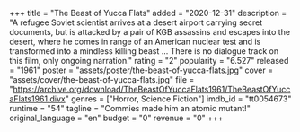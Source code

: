 +++
title = "The Beast of Yucca Flats"
added = "2020-12-31"
description = "A refugee Soviet scientist arrives at a desert airport carrying secret documents, but is attacked by a pair of KGB assassins  and escapes into the desert, where he comes in range of an American nuclear test and is transformed into a mindless killing beast ...  There is no dialogue track on this film, only ongoing narration."
rating = "2"
popularity = "6.527"
released = "1961"
poster = "assets/poster/the-beast-of-yucca-flats.jpg"
cover = "assets/cover/the-beast-of-yucca-flats.jpg"
file = "https://archive.org/download/TheBeastOfYuccaFlats1961/TheBeastOfYuccaFlats1961.divx"
genres = ["Horror, Science Fiction"]
imdb_id = "tt0054673"
runtime = "54"
tagline = "Commies made him an atomic mutant!"
original_language = "en"
budget = "0"
revenue = "0"
+++